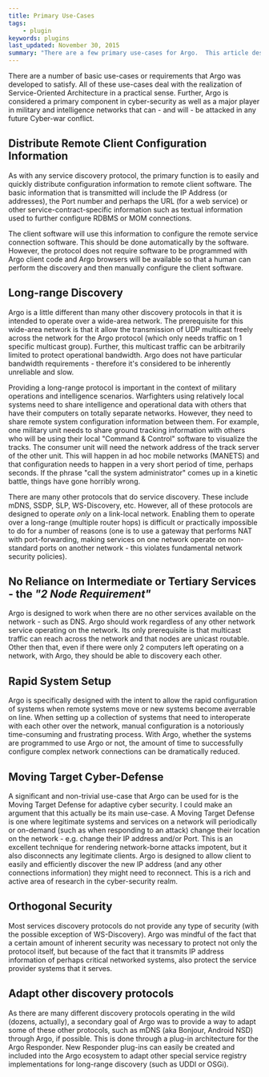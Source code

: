 ```yaml
---
title: Primary Use-Cases
tags:
    - plugin
keywords: plugins
last_updated: November 30, 2015
summary: "There are a few primary use-cases for Argo.  This article describes them in a fairly high level of detail."
---
```


There are a number of basic use-cases or requirements that Argo was developed to satisfy.  All of these use-cases deal with the realization of Service-Oriented Architecture in a practical sense.  Further, Argo is considered a primary component in cyber-security as well as a major player in military and intelligence networks that can - and will - be attacked in any future Cyber-war conflict.

## Distribute Remote Client Configuration Information

As with any service discovery protocol, the primary function is to easily and quickly distribute configuration information to remote client software.  The basic information that is transmitted will include the IP Address (or addresses), the Port number and perhaps the URL (for a web service) or other service-contract-specific information such as textual information used to further configure RDBMS or MOM connections.

The client software will use this information to configure the remote service connection software.  This should be done automatically by the software.  However, the protocol does not require software to be programmed with Argo client code and Argo browsers will be available so that a human can perform the discovery and then manually configure the client software.

## Long-range Discovery

Argo is a little different than many other discovery protocols in that it is intended to operate over a wide-area network.  The prerequisite for this wide-area network is that it allow the transmission of UDP multicast freely across the network for the Argo protocol (which only needs traffic on 1 specific multicast group).  Further, this multicast traffic can be arbitrarily limited to protect operational bandwidth.  Argo does not have particular bandwidth requirements - therefore it's considered to be inherently unreliable and slow.

Providing a long-range protocol is important in the context of military operations and intelligence scenarios.  Warfighters using relatively local systems need to share intelligence and operational data with others that have their computers on totally separate networks.  However, they need to share remote system configuration information between them.  For example, one military unit needs to share ground tracking information with others who will be using their local "Command & Control" software to visualize the tracks.  The consumer unit will need the network address of the track server of the other unit.  This will happen in ad hoc mobile networks (MANETS) and that configuration needs to happen in a very short period of time, perhaps seconds.  If the phrase "call the system administrator" comes up in a kinetic battle, things have gone horribly wrong.

There are many other protocols that do service discovery.  These include mDNS, SSDP, SLP, WS-Discovery, etc.  However, all of these protocols are designed to operate _only_ on a link-local network.  Enabling them to operate over a long-range (multiple router hops) is difficult or practically impossible to do for a number of reasons (one is to use a gateway that performs NAT with port-forwarding, making services on one network operate on non-standard ports on another network - this violates fundamental network security policies).

## No Reliance on Intermediate or Tertiary Services -  the _"2 Node Requirement"_

Argo is designed to work when there are no other services available on the network - such as DNS.  Argo should work regardless of any other network service operating on the network.  Its only prerequisite is that multicast traffic can reach across the network and that nodes are unicast routable.  Other then that, even if there were only 2 computers left operating on a network, with Argo, they should be able to discovery each other.

## Rapid System Setup

Argo is specifically designed with the intent to allow the rapid configuration of systems when remote systems move or new systems become averrable on line.  When setting up a collection of systems that need to interoperate with each other over the network, manual configuration is a notoriously time-consuming and frustrating process.  With Argo, whether the systems are programmed to use Argo or not, the amount of time to successfully configure complex network connections can be dramatically reduced.

## Moving Target Cyber-Defense

A significant and non-trivial use-case that Argo can be used for is the Moving Target Defense for adaptive cyber security.  I could make an argument that this actually be its main use-case.  A Moving Target Defense is one where legitimate systems and services on a network will periodically or on-demand (such as when responding to an attack) change their location on the network - e.g. change their IP address and/or Port.  This is an excellent technique for rendering network-borne attacks impotent, but it also disconnects any legitimate clients.  Argo is designed to allow client to easily and efficiently discover the new IP address (and any other connections information) they might need to reconnect.  This is a rich and active area of research in the cyber-security realm.

## Orthogonal Security

Most services discovery protocols do not provide any type of security (with the possible exception of WS-Discovery).  Argo was mindful of the fact that a certain amount of inherent security was necessary to protect not only the protocol itself, but because of the fact that it transmits IP address information of perhaps critical networked systems, also protect the service provider systems that it serves.

## Adapt other discovery protocols

As there are many different discovery protocols operating in the wild (dozens, actually), a secondary goal of Argo was to provide a way to adapt some of these other protocols, such as mDNS (aka Bonjour, Android NSD) through Argo, if possible.  This is done through a plug-in architecture for the Argo Responder.  New Responder plug-ins can easily be created and included into the Argo ecosystem to adapt other special service registry implementations for long-range discovery (such as UDDI or OSGi).